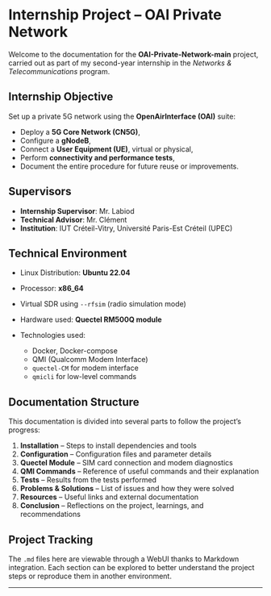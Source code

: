 # Internship Project – OAI Private Network

Welcome to the documentation for the **OAI-Private-Network-main** project, carried out as part of my second-year internship in the *Networks & Telecommunications* program.

## Internship Objective

Set up a private 5G network using the **OpenAirInterface (OAI)** suite:

* Deploy a **5G Core Network (CN5G)**,
* Configure a **gNodeB**,
* Connect a **User Equipment (UE)**, virtual or physical,
* Perform **connectivity and performance tests**,
* Document the entire procedure for future reuse or improvements.

## Supervisors

* **Internship Supervisor**: Mr. Labiod
* **Technical Advisor**: Mr. Clément
* **Institution**: IUT Créteil-Vitry, Université Paris-Est Créteil (UPEC)

## Technical Environment

* Linux Distribution: **Ubuntu 22.04**
* Processor: **x86\_64**
* Virtual SDR using `--rfsim` (radio simulation mode)
* Hardware used: **Quectel RM500Q module**
* Technologies used:

  * Docker, Docker-compose
  * QMI (Qualcomm Modem Interface)
  * `quectel-CM` for modem interface
  * `qmicli` for low-level commands

## Documentation Structure

This documentation is divided into several parts to follow the project’s progress:

1. **Installation** – Steps to install dependencies and tools
2. **Configuration** – Configuration files and parameter details
3. **Quectel Module** – SIM card connection and modem diagnostics
4. **QMI Commands** – Reference of useful commands and their explanation
5. **Tests** – Results from the tests performed
6. **Problems & Solutions** – List of issues and how they were solved
7. **Resources** – Useful links and external documentation
8. **Conclusion** – Reflections on the project, learnings, and recommendations

## Project Tracking

The `.md` files here are viewable through a WebUI thanks to Markdown integration.
Each section can be explored to better understand the project steps or reproduce them in another environment.

---